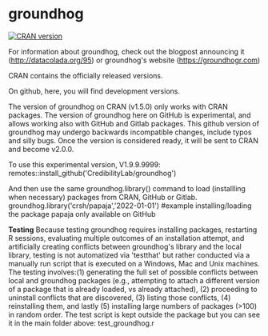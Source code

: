 
<!-- README.md is generated from README.Rmd. Please edit that file -->

# groundhog

<!-- badges: start -->

[![CRAN
version](https://www.r-pkg.org/badges/version-ago/groundhog)](https://cran.r-project.org/package=groundhog)
<!-- badges: end -->

For information about groundhog, check out the blogpost announcing it (http://datacolada.org/95) or groundhog's website (https://groundhogr.com)

CRAN contains the officially released versions. 

On github, here, you will find development versions.

The version of groundhog on CRAN (v1.5.0) only works with CRAN packages.
The version of groundhog here on GitHub is experimental, and allows working also with GitHub and Gitlab packages.
This github version of groundhog may undergo backwards incompatible changes, include typos and silly bugs.
Once the version is considered ready, it will be sent to CRAN and become v2.0.0. 

To use this experimental version, V1.9.9.9999:
remotes::install_github('CredibilityLab/groundhog')

And then use the same groundhog.library() command to load (installling when necessary) packages from CRAN, GitHub or Gitlab.
groundhog.library('crsh/papaja','2022-01-01')  #example installing/loading the package papaja only available on GitHub


**Testing**
Because testing groundhog requires installing packages, restarting R sessions, evaluating multiple outcomes of an installation attempt, and artificially creating conflicts between groundhog's library and the local library, testing is not automatized via 'testthat' but rather conducted via a manually run script that is executed on a Windows, Mac and Unix machines. The testing involves:(1) generating the full set of possible conflicts between local and groundhog packages (e.g., attempting to attach a different version of a package that is already loaded, vs already attached), (2) proceeding to uninstall conflicts that are discovered, (3) listing those conflicts, (4) reinstalling them, and lastly (5) installing large numbers of packages (>100) in random order. The test script is kept outside the package but you can see it in the main folder above: test_groundhog.r
